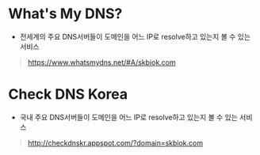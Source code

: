 # What's My DNS?

  * 전세계의 주요 DNS서버들이 도메인을 어느 IP로 resolve하고 있는지 볼 수 있는 서비스
> https://www.whatsmydns.net/#A/skbiok.com

# Check DNS Korea

  * 국내 주요 DNS서버들이 도메인을 어느 IP로 resolve하고 있는지 볼 수 있는 서비스
> http://checkdnskr.appspot.com/?domain=skbiok.com
